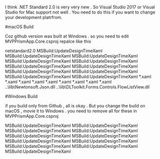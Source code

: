 I think .NET Standard 2.0 is very very new . So Visual Studio 2017 or Visual Studio for Mac support not well . You need to do this if you want to change your development platrfrom.

#macOS  Build 

Coz github version was built at Windows . so you need to edit MVPPrismApp.Core.csproj repalce like this

<Project Sdk="Microsoft.NET.Sdk">

  <PropertyGroup>
    <TargetFramework>netstandard2.0</TargetFramework>
  </PropertyGroup>

  <ItemGroup>
    <PackageReference Include="Prism.Autofac.Forms" Version="7.0.0.167-ci" />
    <PackageReference Include="Xamarin.FFImageLoading.Forms" Version="2.2.20" />
    <PackageReference Include="Microsoft.Composition" Version="1.0.31" />
    <PackageReference Include="Octane.Xam.VideoPlayer" Version="1.2.3" />
    <PackageReference Include="Xamarin.Forms" Version="2.4.0.18342" />
  </ItemGroup>
  <ItemGroup>
    <Folder Include="ViewModels\" />
    <Folder Include="Views\" />
    <Folder Include="Utils\" />
  </ItemGroup>

<ItemGroup>
    <EmbeddedResource Include="App.xaml">
      <Generator>MSBuild:UpdateDesignTimeXaml</Generator>
    </EmbeddedResource>
    <EmbeddedResource Include="Views\MainTabbedPage.xaml">
      <Generator>MSBuild:UpdateDesignTimeXaml</Generator>
    </EmbeddedResource>
    <EmbeddedResource Include="Views\MainPage.xaml">
      <Generator>MSBuild:UpdateDesignTimeXaml</Generator>
    </EmbeddedResource>
    <EmbeddedResource Include="Views\SchedulePage.xaml">
      <Generator>MSBuild:UpdateDesignTimeXaml</Generator>
    </EmbeddedResource>
    <EmbeddedResource Include="Views\MapPage.xaml">
      <Generator>MSBuild:UpdateDesignTimeXaml</Generator>
    </EmbeddedResource>
    <EmbeddedResource Include="Views\VideoPage.xaml">
      <Generator>MSBuild:UpdateDesignTimeXaml</Generator>
    </EmbeddedResource>
    <EmbeddedResource Include="Views\GalleryPage.xaml">
      <Generator>MSBuild:UpdateDesignTimeXaml</Generator>
    </EmbeddedResource>
    <EmbeddedResource Include="Views\VideoPlayerPage.xaml">
      <Generator>MSBuild:UpdateDesignTimeXaml</Generator>
    </EmbeddedResource>
    <EmbeddedResource Include="Views\NetworkPage.xaml">
      <Generator>MSBuild:UpdateDesignTimeXaml</Generator>
    </EmbeddedResource>
    <EmbeddedResource Include="Views\VideoPlayerMacPage.xaml">
      <Generator>MSBuild:UpdateDesignTimeXaml</Generator>
    </EmbeddedResource>
    <EmbeddedResource Include="Views\NetworkPage.xaml">
      <Generator>MSBuild:UpdateDesignTimeXaml</Generator>
    </EmbeddedResource>
  </ItemGroup>
  <ItemGroup>
    <Compile Update="Views\MainTabbedPage.xaml.cs">
      <DependentUpon>*.xaml</DependentUpon>
    </Compile>
    <Compile Update="Views\MapPage.xaml.cs">
      <DependentUpon>*.xaml</DependentUpon>
    </Compile>
    <Compile Update="Views\SchedulePage.xaml.cs">
      <DependentUpon>*.xaml</DependentUpon>
    </Compile>
    <Compile Update="App.xaml.cs">
      <DependentUpon>*.xaml</DependentUpon>
    </Compile>
    <Compile Update="Views\VideoPage.xaml.cs">
      <DependentUpon>*.xaml</DependentUpon>
    </Compile>
    <Compile Update="Views\GalleryPage.xaml.cs">
      <DependentUpon>*.xaml</DependentUpon>
    </Compile>
    <Compile Update="Views\VideoPlayerPage.xaml.cs">
      <DependentUpon>*.xaml</DependentUpon>
    </Compile>
    <Compile Update="Views\NetworkPage.xaml.cs">
      <DependentUpon>*.xaml</DependentUpon>
    </Compile>
    <Compile Update="Views\VideoPlayerMacPage.xaml.cs">
      <DependentUpon>*.xaml</DependentUpon>
    </Compile>
  </ItemGroup>
  <ItemGroup>
    <ProjectReference Include="..\MVPPrismApp.Lib\MVPPrismApp.Lib.csproj" />
  </ItemGroup>
  <ItemGroup>
    <Reference Include="Newtonsoft.Json">
      <HintPath>..\lib\Newtonsoft.Json.dll</HintPath>
    </Reference>
    <Reference Include="DLToolkit.Forms.Controls.FlowListView">
      <HintPath>..\lib\DLToolkit.Forms.Controls.FlowListView.dll</HintPath>
    </Reference>
  </ItemGroup>
</Project>




#Windows Build

if you build only from Github , all is okay . But you change the build on macOS , movie it to Windows . you need to remove all for these in MVPPrismApp.Core.csproj

<ItemGroup>
    <EmbeddedResource Include="App.xaml">
      <Generator>MSBuild:UpdateDesignTimeXaml</Generator>
    </EmbeddedResource>
    <EmbeddedResource Include="Views\MainTabbedPage.xaml">
      <Generator>MSBuild:UpdateDesignTimeXaml</Generator>
    </EmbeddedResource>
    <EmbeddedResource Include="Views\MainPage.xaml">
      <Generator>MSBuild:UpdateDesignTimeXaml</Generator>
    </EmbeddedResource>
    <EmbeddedResource Include="Views\SchedulePage.xaml">
      <Generator>MSBuild:UpdateDesignTimeXaml</Generator>
    </EmbeddedResource>
    <EmbeddedResource Include="Views\MapPage.xaml">
      <Generator>MSBuild:UpdateDesignTimeXaml</Generator>
    </EmbeddedResource>
    <EmbeddedResource Include="Views\VideoPage.xaml">
      <Generator>MSBuild:UpdateDesignTimeXaml</Generator>
    </EmbeddedResource>
    <EmbeddedResource Include="Views\GalleryPage.xaml">
      <Generator>MSBuild:UpdateDesignTimeXaml</Generator>
    </EmbeddedResource>
    <EmbeddedResource Include="Views\VideoPlayerPage.xaml">
      <Generator>MSBuild:UpdateDesignTimeXaml</Generator>
    </EmbeddedResource>
    <EmbeddedResource Include="Views\NetworkPage.xaml">
      <Generator>MSBuild:UpdateDesignTimeXaml</Generator>
    </EmbeddedResource>
    <EmbeddedResource Include="Views\VideoPlayerMacPage.xaml">
      <Generator>MSBuild:UpdateDesignTimeXaml</Generator>
    </EmbeddedResource>
    <EmbeddedResource Include="Views\NetworkPage.xaml">
      <Generator>MSBuild:UpdateDesignTimeXaml</Generator>
    </EmbeddedResource>
  </ItemGroup>







